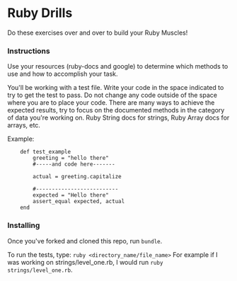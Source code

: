 # Ruby Drills

Do these exercises over and over to build your Ruby Muscles!

### Instructions

Use your resources (ruby-docs and google) to determine which methods to use and how to accomplish your task.

You'll be working with a test file. Write your code in the space indicated to try to get the test to pass. Do not change any code outside of the space where you are to place your code. There are many ways to achieve the expected results, try to focus on the documented methods in the category of data you're working on. Ruby String docs for strings, Ruby Array docs for arrays, etc.

Example:
```
    def test_example
        greeting = "hello there"
        #-----and code here-------

        actual = greeting.capitalize

        #--------------------------
        expected = "Hello there"
        assert_equal expected, actual
    end
```

### Installing

Once you've forked and cloned this repo, run `bundle`.

To run the tests, type:
`ruby <directory_name/file_name>`
For example if I was working on strings/level_one.rb, I would run
`ruby strings/level_one.rb`. 

